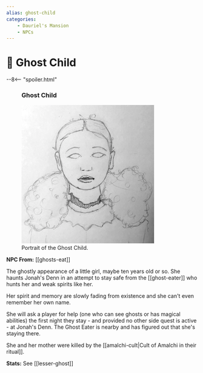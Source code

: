 ```yaml
---
alias: ghost-child
categories:
    - Dauriel's Mansion
    - NPCs
---
```

# 🔐 Ghost Child

--8<-- "spoiler.html"

<figure class="infobox right">
  <h3>Ghost Child</h3>
  <a href="/assets/images/ghost-child-full.png">
    <img src="/assets/images/ghost-child-tiny.png" />
  </a>
  <figcaption>
    Portrait of the Ghost Child.
  </figcaption>
</figure>

**NPC From:** [[ghosts-eat]]

The ghostly appearance of a little girl, maybe ten years old or so. She haunts Jonah's Denn in an attempt to stay safe from the [[ghost-eater]] who hunts her and weak spirits like her.

Her spirit and memory are slowly fading from existence and she can't even remember her own name.

She will ask a player for help (one who can see ghosts or has magical abilities) the first night they stay - and provided no other side quest is active - at Jonah's Denn. The Ghost Eater is nearby and has figured out that she's staying there.

She and her mother were killed by the [[amalchi-cult|Cult of Amalchi in their ritual]].

**Stats:** See [[lesser-ghost]]
